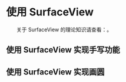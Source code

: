 # 使用 SurfaceView

　　关于 SurfaceView 的理论知识请查看：[]()。

## 使用 SurfaceView 实现手写功能


## 使用 SurfaceView 实现画圆




